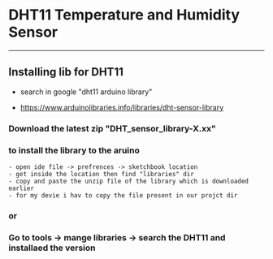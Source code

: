 # DHT11 Temperature and Humidity Sensor 

---

## Installing lib for DHT11 

- search in google 
  "dht11 arduino library"

- https://www.arduinolibraries.info/libraries/dht-sensor-library

 ### Download the latest zip "DHT_sensor_library-X.xx"
 ### to install the library to the aruino 
 	- open ide file -> prefrences -> sketchbook location 
 	- get inside the location then find "libraries" dir 
 	- copy and paste the unzip file of the library which is downloaded earlier 
 	- for my devie i hav to copy the file present in our projct dir 

### or 

### Go to tools -> mange libraries -> search the DHT11 and installaed the version 
